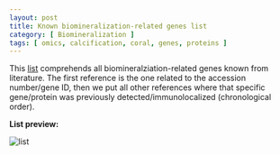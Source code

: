 ```yaml
---
layout: post
title: Known biomineralization-related genes list
category: [ Biomineralization ]
tags: [ omics, calcification, coral, genes, proteins ]
---
```


This [list](https://github.com/Mass-Lab/Open_Lab_Notebook_Mass_Lab/blob/master/Files/Biomineralization%20Toolkit_2.xlsx) comprehends all biomineralziation-related genes known from literature. The first reference is the one related to the accession number/gene ID, then we put all other references where that specific gene/protein was previously detected/immunolocalized (chronological order). 

**List preview:**

![list](https://github.com/Mass-Lab/Open_Lab_Notebook_Mass_Lab/blob/master/images/list.png "list")

